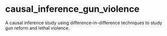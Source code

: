# causal_inference_gun_violence
A causal inference study using difference-in-difference techniques to study gun reform and lethal violence.

